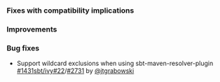 [@jtgrabowski]: https://github.com/jtgrabowski
[1431]: https://github.com/sbt/sbt/issues/1431
[sbt-ivy-22]: https://github.com/sbt/ivy/pull/22
[2731]: https://github.com/sbt/sbt/pull/2731

### Fixes with compatibility implications

### Improvements

### Bug fixes

- Support wildcard exclusions when using sbt-maven-resolver-plugin [#1431][1431][sbt/ivy#22][sbt-ivy-22]/[#2731][2731] by [@jtgrabowski][@jtgrabowski]
